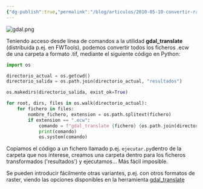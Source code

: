 ```yaml
---
{"dg-publish":true,"permalink":"/blog/articulos/2010-05-10-convertir-rasters-de-un-directorio-a-otro-formato-con-gdal/convertir-rasters-de-un-directorio-a-otro-formato-con-gdal/","title":"Convertir rasters de un directorio a otro formato con gdal","tags":["gdal","python","raster"]}
---
```



![gdal.png](/img/user/Blog/Articulos/2010-05-10-convertir-rasters-de-un-directorio-a-otro-formato-con-gdal/media/gdal.png)

Teniendo acceso desde línea de comandos a la utilidad **gdal\_translate** (distribuida p.ej. en FWTools), podemos convertir todos los ficheros .ecw de una carpeta a formato .tif, mediante el siguiente código en Python:

```python
import os

directorio_actual = os.getcwd()
directorio_salida = os.path.join(directorio_actual, "resultados")

os.makedirs(directorio_salida, exist_ok=True)

for root, dirs, files in os.walk(directorio_actual):
    for fichero in files:
        nombre_fichero, extension = os.path.splitext(fichero)
        if extension == ".ecw":
            comando = f"gdal_translate {fichero} {os.path.join(directorio_salida, nombre_fichero + '.tif')}"
            print(comando)
            os.system(comando)
```

Copiamos el código a un fichero llamado p.ej. `ejecutar.py`dentro de la carpeta que nos interese, creamos una carpeta dentro para los ficheros transformados ('resultados') y ejecutamos... Más fácil imposible.

Se pueden introducir fácilmente otras variantes, p.ej. con otros formatos de raster, viendo las opciones disponibles en la herramienta [gdal\_translate](http://www.gdal.org/gdal_translate.html)
